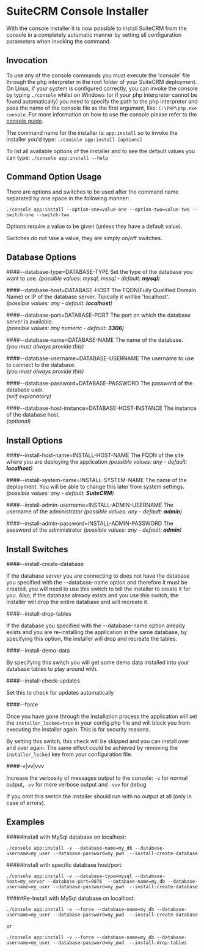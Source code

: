 SuiteCRM Console Installer
==========================

With the console installer it is now possible to install SuiteCRM from the console in a completely automatic manner
 by setting all configuration parameters when invoking the command.

Invocation
----------

To use any of the console commands you must execute the 'console' file through the php interpreter in the root folder
 of your SuiteCRM deployment. On Linux, if your system is configured correctly, you can invoke the console by typing
 `./console` whilst on Windows (or if your php interpreter cannot be found automatically) you need to specify the path 
 to the php interpreter and pass the name of the console file as the first argument, like: `C:\PHP\php.exe console`.
 For more information on how to use the console please refer to the [console guide](../Console/README.md).
 
The command name for the installer is: `app:install` so to invoke the installer you'd type:
`./console app:install [options]`

To list all available options of the installer and to see the default values you can type:
`./console app:install --help`
  
Command Option Usage
--------------------

There are options and switches to be used after the command name separated by one space in the following manner:

`./console app:install --option-one=value-one --option-two=value-two --switch-one --switch-two`

Options require a value to be given (unless they have a default value).

Switches do not take a value, they are simply on/off switches.

Database Options
-----------------

####--database-type=DATABASE-TYPE
Set the type of the database you want to use.
*(possible values: mysql, mssql - default: **mysql**)*


####--database-host=DATABASE-HOST
The FQDN(Fully Qualified Domain Name) or IP of the database server. Tipically it will be 'localhost'.   
*(possible values: any - default: **localhost**)*


####--database-port=DATABASE-PORT
The port on which the database server is available.   
*(possible values: any numeric - default: **3306**)*


####--database-name=DATABASE-NAME
The name of the database.   
*(you must always provide this)*


####--database-username=DATABASE-USERNAME
The username to use to connect to the database.   
*(you must always provide this)*


####--database-password=DATABASE-PASSWORD
The password of the database user.   
*(self explanatory)*


####--database-host-instance=DATABASE-HOST-INSTANCE
The instance of the database host.   
*(optional)*


Install Options
-----------------

####--install-host-name=INSTALL-HOST-NAME
The FQDN of the site where you are deploying the application
*(possible values: any - default: **localhost**)*


####--install-system-name=INSTALL-SYSTEM-NAME
The name of the deployment. You will be able to change this later from system settings.
*(possible values: any - default: **SuiteCRM**)*


####--install-admin-username=INSTALL-ADMIN-USERNAME
The username of the administrator
*(possible values: any - default: **admin**)*


####--install-admin-password=INSTALL-ADMIN-PASSWORD
The password of the administrator
*(possible values: any - default: **admin**)*


Install Switches
-----------------

####--install-create-database

If the database server you are connecting to does not have the database you specified with the --database-name option
and therefore it must be created, you will need to use this switch to tell the installer to create it for you.
Also, if the database already exists and you use this switch, the installer will drop the entire database and 
will recreate it.


####--install-drop-tables

If the database you specified with the --database-name option already exists and you are re-installing the application
in the same database, by specifying this option, the installer will drop and recreate the tables.


####--install-demo-data

By specifying this switch you will get some demo data installed into your database tables to play around with.


####--install-check-updates

Set this to check for updates automatically


####--force

Once you have gone through the installation process the application will set the `installer_locked=true` in your 
config.php file and will block you from executing the installer again. This is for security reasons.

By setting this switch, this check will be skipped and you can install over and over again.
The same effect could be achieved by removing the `installer_locked` key from your configuration file.


####-v|vv|vvv

Increase the verbosity of messages output to the console: 
`-v` for normal output, 
`-vv` for more verbose output and 
`-vvv` for debug

If you omit this switch the installer should run with no output at all (only in case of errors).


Examples
--------

#####Install with MySql database on localhost:

`./console app:install -v --database-name=my_db --database-username=my_user --database-password=my_pwd 
--install-create-database`


#####Install with specific database host/port:

`./console app:install -v --database-type=mysql --database-host=my_server --database-port=9876 
--database-name=my_db --database-username=my_user --database-password=my_pwd 
--install-create-database`


#####Re-Install with MySql database on localhost:

`./console app:install -v --force
--database-name=my_db --database-username=my_user --database-password=my_pwd 
--install-create-database`

or

`./console app:install -v --force
--database-name=my_db --database-username=my_user --database-password=my_pwd 
--install-drop-tables`


